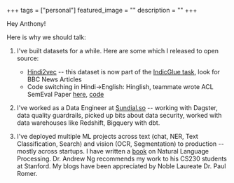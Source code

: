 +++
tags = ["personal"]
featured_image = ""
description = ""
+++

Hey Anthony!

Here is why we should talk:

1. I've built datasets for a while. Here are some which I released to open source:

   - [Hindi2vec](https://github.com/NirantK/hindi2vec) -- this dataset is now part of the [IndicGlue task](https://ai4bharat.org/indic-glue), look for BBC News Articles
   - Code switching in Hindi->English: Hinglish, teammate wrote ACL SemEval Paper [here](aclanthology.org/2020.semeval-1.119.pdf), [code](https://github.com/NirantK/Hinglish)

2. I've worked as a Data Engineer at [Sundial.so](https://sundial.so) -- working with Dagster, data quality guardrails, picked up bits about data security, worked with data warehouses like Redshift, Bigquery with dbt.

3. I've deployed multiple ML projects across text (chat, NER, Text Classification, Search) and vision (OCR, Segmentation) to production -- mostly across startups. I have written a [book](https://nirantk.com/about#book) on Natural Language Processing. Dr. Andrew Ng recommends my work to his CS230 students at Stanford. My blogs have been appreciated by Noble Laureate Dr. Paul Romer.
